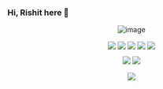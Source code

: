 ### Hi, Rishit here 👋
<div align="center">
  <img src="/assets/github-image.jpg" alt="image" /> 
</div>
<p align="center">
  <a target="_blank" href="https://drive.google.com/file/d/1ja347SFkuFI__R__BXGoCRE21DHlsRh2/view?usp=sharing" target="_blank"><img align="center" src="https://img.shields.io/badge/-resume-pink?style=for-the-badge" /></a>
  <a target="_blank" href="https://www.linkedin.com/in/rishit-pandey/"><img align="center" src="https://img.shields.io/badge/-LinkedIn-green?style=for-the-badge" /></a>
  <a target="_blank" href="https://www.npmjs.com/package/@genzyy/anime-cli"><img align="center" src="https://img.shields.io/badge/-NPM-blueviolet?style=for-the-badge" /></a>
  <a><img align="center" src="https://img.shields.io/badge/-JS%20%F0%9F%91%91-ff69b4?style=for-the-badge" /></a>
  <a><img align="center" src="https://img.shields.io/badge/-RUST%20%26%20TS%20%F0%9F%93%97-critical?style=for-the-badge" /></a>
</p>


<p align="center">
  <img src="https://github-readme-stats.vercel.app/api?username=genzyy&show_icons=true&theme=radical&count_private=true&line_height=27">
  <img src = "https://github-readme-stats.vercel.app/api/top-langs/?username=genzyy&hide=css,java,html&theme=radical">
</p>
<p align=center>
  <a href="https://hits.seeyoufarm.com"><img src="https://hits.seeyoufarm.com/api/count/incr/badge.svg?url=https%3A%2F%2Fgithub.com%2Fgenzyy%2Fgenzyy&count_bg=%2379C83D&title_bg=%23555555&icon=&icon_color=%23E7E7E7&title=Visitors&edge_flat=true"/></a>  
</p>
